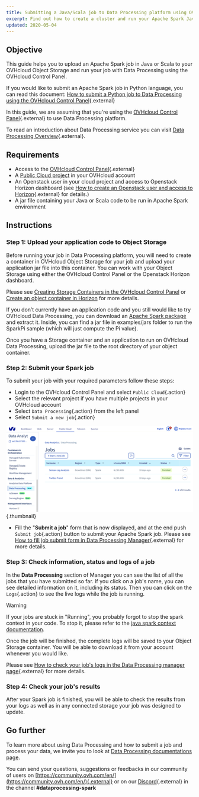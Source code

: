 ```yaml
---
title: Submitting a Java/Scala job to Data Processing platform using OVHcloud Control Panel
excerpt: Find out how to create a cluster and run your Apache Spark Java/Scala job with Data Processing platform using the OVHcloud Control Panel
updated: 2020-05-04
---
```


## Objective

This guide helps you to upload an Apache Spark job in Java or Scala to your OVHcloud Object Storage and run your job with Data Processing using the OVHcloud Control Panel.

If you would like to submit an Apache Spark job in Python language, you can read this document: [How to submit a Python job to Data Processing using the OVHcloud Control Panel](/pages/public_cloud/data_processing/31_HOWTO_submit-python-ui){.external}

In this guide, we are assuming that you're using the [OVHcloud Control Panel](https://ca.ovh.com/auth/?action=gotomanager&from=https://www.ovh.com/world/&ovhSubsidiary=we){.external} to use Data Processing platform.

To read an introduction about Data Processing service you can visit [Data Processing Overview](/pages/public_cloud/data_processing/00_CONCEPTS_Overview){.external}.

## Requirements

- Access to the [OVHcloud Control Panel](https://ca.ovh.com/auth/?action=gotomanager&from=https://www.ovh.com/world/&ovhSubsidiary=we){.external}
- A [Public Cloud project](/pages/public_cloud/compute/create_a_public_cloud_project) in your OVHcloud account
- An Openstack user in your cloud project and access to Openstack Horizon dashboard (see [How to create an Openstack user and access to Horizon](/pages/public_cloud/compute/introducing_horizon){.external} for details.)
- A jar file containing your Java or Scala code to be run in Apache Spark environment

## Instructions

### Step 1: Upload your application code to Object Storage

Before running your job in Data Processing platform, you will need to create a container in OVHcloud Object Storage for your job and upload your application jar file into this container. You can work with your Object Storage using either the OVHcloud Control Panel or the Openstack Horizon dashboard.

Please see [Creating Storage Containers in the OVHcloud Control Panel](/pages/storage_and_backup/object_storage/pcs_create_container#controlpanel) or [Create an object container in Horizon](/pages/storage_and_backup/object_storage/pcs_create_container#horizon) for more details.

If you don’t currently have an application code and you still would like to try OVHcloud Data Processing, you can download an [Apache Spark package](http://spark.apache.org/downloads.html) and extract it. Inside, you can find a jar file in examples/jars folder to run the SparkPi sample (which will just compute the Pi value).

Once you have a Storage container and an application to run on OVHcloud Data Processing, upload the jar file to the root directory of your object container.

### Step 2: Submit your Spark job
To submit your job with your required parameters follow these steps:

- Login to the OVHcloud Control Panel and select `Public Cloud`{.action}
- Select the relevant project if you have multiple projects in your OVHcloud account
- Select `Data Processing`{.action} from the left panel
- Select `Submit a new job`{.action}

![Data Processing Manager](images/dataprocessingmanager.png){.thumbnail}

- Fill the "**Submit a job**" form that is now displayed, and at the end push `Submit job`{.action} button to submit your Apache Spark job. Please see [How to fill job submit form in Data Processing Manager](/pages/public_cloud/data_processing/32_HOWTO_fill-job-submit-form){.external} for more details.

### Step 3: Check information, status and logs of a job
In the **Data Processing** section of Manager you can see the list of all the jobs that you have submitted so far. If you click on a job's name, you can see detailed information on it, including its status. Then you can click on the `Logs`{.action} to see the live logs while the job is running.

> [!warning]
>If your jobs are stuck in "Running", you probably forgot to stop the spark context in your code. To stop it, please refer to the [java spark context documentation](https://spark.apache.org/docs/latest/api/java/index.html?org/apache/spark/api/java/JavaSparkContext.html).

Once the job will be finished, the complete logs will be saved to your Object Storage container. You will be able to download it from your account whenever you would like.

Please see [How to check your job's logs in the Data Processing manager page](/pages/public_cloud/data_processing/21_GETTINGSTARTED_check-job-logs){.external} for more details.

### Step 4: Check your job's results
After your Spark job is finished, you will be able to check the results from your logs as well as in any connected storage your job was designed to update.

## Go further

To learn more about using Data Processing and how to submit a job and process your data, we invite you to look at [Data Processing documentations page](/products/public-cloud-data-analytics-data-processing).

You can send your questions, suggestions or feedbacks in our community of users on [https://community.ovh.com/en/](https://community.ovh.com/en/){.external} or on our [Discord](https://discord.gg/VVvZg8NCQM){.external} in the channel **#dataprocessing-spark**
